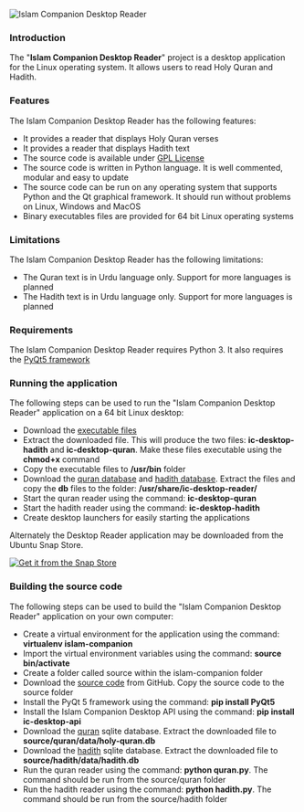 ![Islam Companion Desktop Reader](https://pakjiddat.netlify.com/static/8c513780478d833c9b633dcd099b6348/f941f/islamcompanion-desktop-reader.png)

### Introduction

The "**Islam Companion Desktop Reader**" project is a desktop application for the Linux operating system. It allows users to read Holy Quran and Hadith.

### Features

The Islam Companion Desktop Reader has the following features:

* It provides a reader that displays Holy Quran verses
* It provides a reader that displays Hadith text
* The source code is available under [GPL License](https://github.com/nadirlc/islam-companion-desktop/blob/master/LICENSE)
* The source code is written in Python language. It is well commented, modular and easy to update
* The source code can be run on any operating system that supports Python and the Qt graphical framework. It should run without problems on Linux, Windows and MacOS
* Binary executables files are provided for 64 bit Linux operating systems

### Limitations

The Islam Companion Desktop Reader has the following limitations:

* The Quran text is in Urdu language only. Support for more languages is planned
* The Hadith text is in Urdu language only. Support for more languages is planned

### Requirements

The Islam Companion Desktop Reader requires Python 3. It also requires the [PyQt5 framework](https://pypi.org/project/PyQt5/)

### Running the application

The following steps can be used to run the "Islam Companion Desktop Reader" application on a 64 bit Linux desktop:

* Download the [executable files](https://drive.google.com/open?id=1d47lxF0iF1rQfujGTHdAvowNwivbXFIA)
* Extract the downloaded file. This will produce the two files: **ic-desktop-hadith** and **ic-desktop-quran**. Make these files executable using the **chmod+x** command
* Copy the executable files to **/usr/bin** folder
* Download the [quran database](https://drive.google.com/open?id=11a_dQ4i0__--x5PkFjlmwMUxgMdTWbIa) and [hadith database](https://drive.google.com/open?id=1pHo5auUuKiNEi9jlmQJ0-n3oqDEdbDR0). Extract the files and copy the **db** files to the folder: **/usr/share/ic-desktop-reader/**
* Start the quran reader using the command: **ic-desktop-quran**
* Start the hadith reader using the command: **ic-desktop-hadith**
* Create desktop launchers for easily starting the applications

Alternately the Desktop Reader application may be downloaded from the Ubuntu Snap Store.

<a href="https://snapcraft.io/islamcompanion"> <img alt="Get it from the Snap Store" src="https://snapcraft.io/static/images/badges/en/snap-store-black.svg" class="mb-4 mt-4"/> </a>

### Building the source code

The following steps can be used to build the "Islam Companion Desktop Reader" application on your own computer:

* Create a virtual environment for the application using the command: **virtualenv islam-companion**
* Import the virtual environment variables using the command: **source bin/activate**
* Create a folder called source within the islam-companion folder
* Download the [source code](https://github.com/nadirlc/islam-companion-desktop-reader/archive/master.zip) from GitHub. Copy the source code to the source folder
* Install the PyQt 5 framework using the command: **pip install PyQt5**
* Install the Islam Companion Desktop API using the command: **pip install ic-desktop-api**
* Download the [quran](https://drive.google.com/open?id=11a_dQ4i0__--x5PkFjlmwMUxgMdTWbIa) sqlite database. Extract the downloaded file to **source/quran/data/holy-quran.db**
* Download the [hadith](https://drive.google.com/open?id=1pHo5auUuKiNEi9jlmQJ0-n3oqDEdbDR0) sqlite database. Extract the downloaded file to **source/hadith/data/hadith.db**
* Run the quran reader using the command: **python quran.py**. The command should be run from the source/quran folder
* Run the hadith reader using the command: **python hadith.py**. The command should be run from the source/hadith folder

